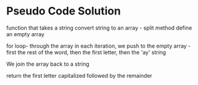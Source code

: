 # Pseudo Code Solution

function that takes a string
  convert string to an array - split method
  define an empty array

  for loop- through the array
    in each iteration, we push to the empty array - first the rest of the word, then the first letter, then the 'ay' string

  We join the array back to a string

  return the first letter capitalized followed by the remainder